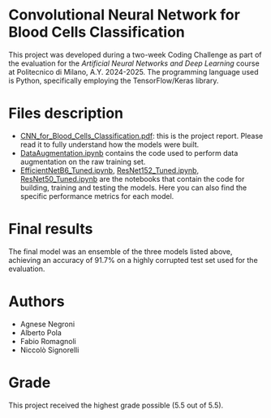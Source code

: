 # Convolutional Neural Network for Blood Cells Classification
This project was developed during a two-week Coding Challenge as part of the evaluation for the _Artificial Neural Networks and Deep Learning_ course at Politecnico di Milano, A.Y. 2024-2025.
The programming language used is Python, specifically employing the TensorFlow/Keras library.

# Files description
- [CNN_for_Blood_Cells_Classification.pdf](https://github.com/niccolo-s/BloodCellsClassification/blob/main/CNN_for_Blood_Cells_Classification.pdf): this is the project report. Please read it to fully understand how the models were built.
- [DataAugmentation.ipynb](https://github.com/niccolo-s/BloodCellsClassification/blob/main/DataAugmentation.ipynb) contains the code used to perform data augmentation on the raw training set.
- [EfficientNetB6_Tuned.ipynb](https://github.com/niccolo-s/BloodCellsClassification/blob/main/EfficientNetB6_Tuned.ipynb), [ResNet152_Tuned.ipynb](https://github.com/niccolo-s/BloodCellsClassification/blob/main/ResNet152_Tuned.ipynb), [ResNet50_Tuned.ipynb](https://github.com/niccolo-s/BloodCellsClassification/blob/main/ResNet50_Tuned.ipynb) are the notebooks that contain the code for building, training and testing the models. Here you can also find the specific performance metrics for each model.

# Final results 
The final model was an ensemble of the three models listed above, achieving an accuracy of 91.7% on a highly corrupted test set used for the evaluation.

# Authors
- Agnese Negroni
- Alberto Pola
- Fabio Romagnoli
- Niccolò Signorelli

# Grade
This project received the highest grade possible (5.5 out of 5.5).
